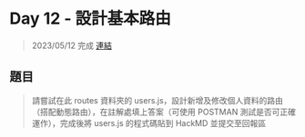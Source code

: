
# Day 12 - 設計基本路由
> 2023/05/12 完成
> [連結](routes/users.js)
## 題目

>請嘗試在此 routes 資料夾的 users.js，設計新增及修改個人資料的路由（搭配動態路由），在註解處填上答案（可使用 POSTMAN 測試是否可正確運作），完成後將 users.js 的程式碼貼到 HackMD 並提交至回報區

